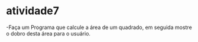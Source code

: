 # atividade7

-Faça um Programa que calcule a área de um quadrado, em seguida mostre o dobro desta área para o usuário.
